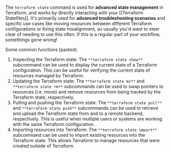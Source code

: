 The `terraform state` command is used for **advanced state management** in Terraform, and works by directly interacting with your [[Terraform Statefiles]]. It's primarily used for **advanced troubleshooting scenarios** and specific use cases like moving resources between different Terraform configurations or fixing state misalignment, so usually you'd want to steer clear of needing to use this often. If this is a regular part of your workflow, somethings gone wrong!

Some common functions (pasted):
1. Inspecting the Terraform state: The `**terraform state show**` subcommand can be used to display the current state of a Terraform configuration. This can be useful for verifying the current state of resources managed by Terraform.
2. Updating the Terraform state: The `**terraform state mv**` and `**terraform state rm**` subcommands can be used to swap pointers to resources (i.e. move) and remove resources from being tracked by the Terraform state, respectively.
3. Pulling and pushing the Terraform state: The `**terraform state pull**` and `**terraform state push**` subcommands can be used to retrieve and upload the Terraform state from and to a remote backend, respectively. This is useful when multiple users or systems are working with the same Terraform configuration.
4. Importing resources into Terraform: The `**terraform state import**` subcommand can be used to import existing resources into the Terraform state. This allows Terraform to manage resources that were created outside of Terraform.